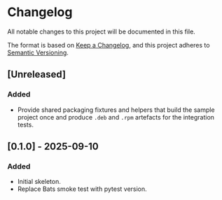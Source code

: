 # Changelog

All notable changes to this project will be documented in this file.

The format is based on [Keep a Changelog](https://keepachangelog.com/en/1.1.0/),
and this project adheres to [Semantic Versioning](https://semver.org/spec/v2.0.0.html).

## [Unreleased]

### Added

- Provide shared packaging fixtures and helpers that build the sample project once and produce `.deb` and `.rpm` artefacts for the integration tests.

## [0.1.0] - 2025-09-10

### Added

- Initial skeleton.
- Replace Bats smoke test with pytest version.
